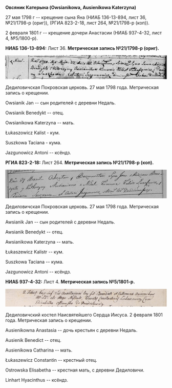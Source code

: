 **Овсяник Катерына (Owsianikowa, Ausienikowa Katerzyna)**

27 мая 1798 г -- крещение сына Яна (НИАБ 136-13-894, лист 36, №21/1798-р
(ориг)), (РГИА 823-2-18, лист 264, №21/1798-р (коп)).

2 февраля 1801 г -- крещение дочери Анастасии (НИАБ 937-4-32, лист 4,
№5/1800-р).

**НИАБ 136-13-894:** Лист 36. **Метрическая запись №21/1798-р (ориг).**

![](./media/355cd109a45c6c3b0f39205bf90a17643e50070b.png)

Дедиловичская Покровская церковь. 27 мая 1798 года. Метрическая запись о
крещении.

Owsianik Jan -- сын родителей с деревни Недаль.

Owsianik Benedykt -- отец.

Owsianikowa Katerzyna -- мать.

Łukaszowicz Kalist - кум.

Suszkowa Taciana - кума.

Jazgunowicz Antoni -- ксёндз.

**РГИА 823-2-18:** Лист 264. **Метрическая запись №21/1798-р (коп).**

![](./media/bb181ee783d821b771916214011063dc6f068766.png)

Дедиловичская Покровская церковь. 27 мая 1798 года. Метрическая запись о
крещении.

Awsianik Jan -- сын родителей с деревни Недаль.

Awsianik Benedykt -- отец.

Awsianikowa Katerzyna -- мать.

Łukaszewicz Kalistr -- кум.

Suszkowa Taciana -- кума.

Jazgunowicz Antoni -- ксёндз.

**НИАБ 937-4-32:** Лист 4. **Метрическая запись №5/1801-р.**

![](./media/51ec0336f41892d699478b41847ae7870dc36b57.png)

Дедиловичский костел Наисвятейшего Сердца Иисуса. 2 февраля 1801 года.
Метрическая запись о крещении.

Ausienikowna Anastasia -- дочь крестьян с деревни Недаль.

Ausienik Benedict -- отец.

Ausienikowa Catharina -- мать.

Łukaszewicz Constantin -- крестный отец.

Ostrowska Elisabetha -- крестная мать, с деревни Дедиловичи.

Linhart Hyacinthus -- ксёндз.
